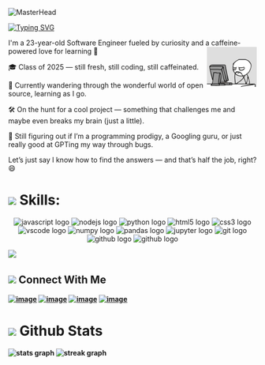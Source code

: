 ![MasterHead](https://mir-s3-cdn-cf.behance.net/project_modules/max_1200/81bb4b165684019.640b6038d133e.gif)

[![Typing SVG](https://readme-typing-svg.herokuapp.com?font=Fira+Code&weight=500&size=25&duration=2000&pause=1000&color=FF0071&width=435&lines=Kripa+Sindhu;I+am+a+coder;DSA+%7C+Web_Dev+%7C+ML)](https://git.io/typing-svg)

I'm a 23-year-old Software Engineer fueled by curiosity and a caffeine-powered love for learning 🌟
<img width="20%" align="right" style="padding-left : -100%" src="https://raw.githubusercontent.com/jeturgavli/jeturgavli/main/Media/01.gif" />

🎓 Class of 2025 — still fresh, still coding, still caffeinated.

🌱 Currently wandering through the wonderful world of open source, learning as I go.

🛠 On the hunt for a cool project — something that challenges me and maybe even breaks my brain (just a little).

🤖 Still figuring out if I’m a programming prodigy, a Googling guru, or just really good at GPTing my way through bugs.

Let’s just say I know how to find the answers — and that’s half the job, right? 😄



###


###
<h1 align="left"> <img src="https://media2.giphy.com/media/QssGEmpkyEOhBCb7e1/giphy.gif?cid=ecf05e47a0n3gi1bfqntqmob8g9aid1oyj2wr3ds3mg700bl&rid=giphy.gif" width="25"> <b> Skills:</b></h1>

<div align="center">
  <img src="https://cdn.jsdelivr.net/gh/devicons/devicon/icons/javascript/javascript-original.svg" height="40" width="52" alt="javascript logo"  />
<!--   <img src="https://cdn.jsdelivr.net/gh/devicons/devicon/icons/typescript/typescript-original.svg" height="40" width="52" alt="typescript logo"  /> -->
  <img src="https://cdn.jsdelivr.net/gh/devicons/devicon/icons/nodejs/nodejs-original.svg" height="40" width="52" alt="nodejs logo"  />
  <img src="https://cdn.jsdelivr.net/gh/devicons/devicon/icons/python/python-original.svg" height="40" width="52" alt="python logo"  />
  <img src="https://cdn.jsdelivr.net/gh/devicons/devicon/icons/html5/html5-original.svg" height="40" width="52" alt="html5 logo"  />
  <img src="https://cdn.jsdelivr.net/gh/devicons/devicon/icons/css3/css3-original.svg" height="40" width="52" alt="css3 logo"  />
  <img src="https://cdn.jsdelivr.net/gh/devicons/devicon/icons/vscode/vscode-original.svg" height="40" width="52" alt="vscode logo"  />
 
  <img src="https://cdn.jsdelivr.net/gh/devicons/devicon/icons/numpy/numpy-original.svg" height="40" width="52" alt="numpy logo"  />
  <img src="https://cdn.jsdelivr.net/gh/devicons/devicon/icons/pandas/pandas-original.svg" height="40" width="52" alt="pandas logo"  />
  <img src="https://cdn.jsdelivr.net/gh/devicons/devicon/icons/jupyter/jupyter-original.svg" height="40" width="52" alt="jupyter logo"  />
  <img src="https://cdn.jsdelivr.net/gh/devicons/devicon/icons/git/git-original.svg" height="40" width="52" alt="git logo"  />
  <img src="https://cdn.jsdelivr.net/gh/devicons/devicon/icons/github/github-original.svg" height="40" width="52" alt="github logo"  />
  <img src="https://cdn.jsdelivr.net/gh/devicons/devicon/icons/linux/linux-original.svg" height="40" width="52" alt="github logo"  />
</div>



<img src="https://user-images.githubusercontent.com/73097560/115834477-dbab4500-a447-11eb-908a-139a6edaec5c.gif"></a>



<div align="left">

<h2> <img src="https://media0.giphy.com/media/LOnt6uqjD9OexmQJRB/giphy.gif?cid=ecf05e47ifafkcs6qc73j85iclmrawubddbv7ksbitxwtasp&ep=v1_stickers_search&rid=giphy.gif&ct=g" width="30"> <b> Connect With Me <b> </h2>
<div align="left">

[![image](https://img.shields.io/badge/LinkedIn-0077B5?style=for-the-badge&logo=linkedin&logoColor=white)](https://www.linkedin.com/in/kripasindhu007/)
[![image](https://img.shields.io/badge/Instagram-E4405F?style=for-the-badge&logo=instagram&logoColor=white)](https://www.instagram.com/kripasindhu_007)
[![image](https://img.shields.io/badge/Twitter-1DA1F2?style=for-the-badge&logo=twitter&logoColor=white)](https://twitter.com/KripaSindhu_007)
[![image](https://img.shields.io/badge/Gmail-D14836?style=for-the-badge&logo=gmail&logoColor=white)](mailto:sindhukripa007@gmail.com) 
</div>

<h1 align="left"> <img src="https://media0.giphy.com/media/cj87CxfRtrUifF3Ryk/giphy.gif?cid=ecf05e47lx1thg8e61tjqfpr4zemby622so2pa1j3sqcsbxp&ep=v1_stickers_search&rid=giphy.gif&ct=s" width="25"> Github Stats </h1>
<div align="left">
  <img src="https://github-readme-stats.vercel.app/api?username=kripa-sindhu-007&hide_title=false&hide_rank=false&show_icons=true&include_all_commits=true&count_private=true&disable_animations=false&theme=radical&locale=en&hide_border=true&order=1" height="150" alt="stats graph"  />
<!--   <img src="https://github-readme-stats.vercel.app/api/top-langs?username=kripa-sindhu-007&locale=en&hide_title=false&layout=default &card_width=320&langs_count=5&theme=radical&hide_border=true&order=2" height="150" alt="languages graph"  /> -->
  <img src="https://streak-stats.demolab.com?user=kripa-sindhu-007&locale=en&mode=daily&theme=radical&hide_border=true&border_radius=5&order=3" height="150" alt="streak graph"  />
</div>

###
